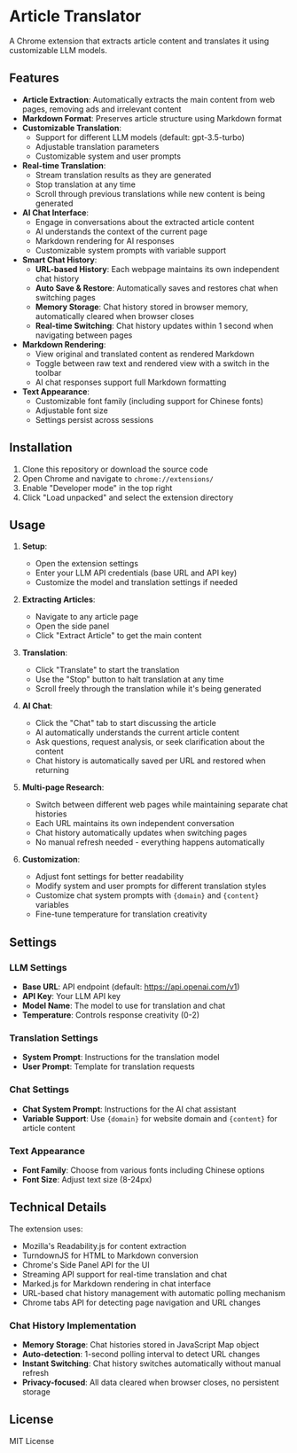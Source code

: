 # Article Translator

A Chrome extension that extracts article content and translates it using customizable LLM models.

## Features

- **Article Extraction**: Automatically extracts the main content from web pages, removing ads and irrelevant content
- **Markdown Format**: Preserves article structure using Markdown format
- **Customizable Translation**:
  - Support for different LLM models (default: gpt-3.5-turbo)
  - Adjustable translation parameters
  - Customizable system and user prompts
- **Real-time Translation**:
  - Stream translation results as they are generated
  - Stop translation at any time
  - Scroll through previous translations while new content is being generated
- **AI Chat Interface**:
  - Engage in conversations about the extracted article content
  - AI understands the context of the current page
  - Markdown rendering for AI responses
  - Customizable system prompts with variable support
- **Smart Chat History**:
  - **URL-based History**: Each webpage maintains its own independent chat history
  - **Auto Save & Restore**: Automatically saves and restores chat when switching pages
  - **Memory Storage**: Chat history stored in browser memory, automatically cleared when browser closes
  - **Real-time Switching**: Chat history updates within 1 second when navigating between pages
- **Markdown Rendering**:
  - View original and translated content as rendered Markdown
  - Toggle between raw text and rendered view with a switch in the toolbar
  - AI chat responses support full Markdown formatting
- **Text Appearance**:
  - Customizable font family (including support for Chinese fonts)
  - Adjustable font size
  - Settings persist across sessions

## Installation

1. Clone this repository or download the source code
2. Open Chrome and navigate to `chrome://extensions/`
3. Enable "Developer mode" in the top right
4. Click "Load unpacked" and select the extension directory

## Usage

1. **Setup**:
   - Open the extension settings
   - Enter your LLM API credentials (base URL and API key)
   - Customize the model and translation settings if needed

2. **Extracting Articles**:
   - Navigate to any article page
   - Open the side panel
   - Click "Extract Article" to get the main content

3. **Translation**:
   - Click "Translate" to start the translation
   - Use the "Stop" button to halt translation at any time
   - Scroll freely through the translation while it's being generated

4. **AI Chat**:
   - Click the "Chat" tab to start discussing the article
   - AI automatically understands the current article content
   - Ask questions, request analysis, or seek clarification about the content
   - Chat history is automatically saved per URL and restored when returning

5. **Multi-page Research**:
   - Switch between different web pages while maintaining separate chat histories
   - Each URL maintains its own independent conversation
   - Chat history automatically updates when switching pages
   - No manual refresh needed - everything happens automatically

6. **Customization**:
   - Adjust font settings for better readability
   - Modify system and user prompts for different translation styles
   - Customize chat system prompts with `{domain}` and `{content}` variables
   - Fine-tune temperature for translation creativity

## Settings

### LLM Settings
- **Base URL**: API endpoint (default: https://api.openai.com/v1)
- **API Key**: Your LLM API key
- **Model Name**: The model to use for translation and chat
- **Temperature**: Controls response creativity (0-2)

### Translation Settings
- **System Prompt**: Instructions for the translation model
- **User Prompt**: Template for translation requests

### Chat Settings
- **Chat System Prompt**: Instructions for the AI chat assistant
- **Variable Support**: Use `{domain}` for website domain and `{content}` for article content

### Text Appearance
- **Font Family**: Choose from various fonts including Chinese options
- **Font Size**: Adjust text size (8-24px)

## Technical Details

The extension uses:
- Mozilla's Readability.js for content extraction
- TurndownJS for HTML to Markdown conversion
- Chrome's Side Panel API for the UI
- Streaming API support for real-time translation and chat
- Marked.js for Markdown rendering in chat interface
- URL-based chat history management with automatic polling mechanism
- Chrome tabs API for detecting page navigation and URL changes

### Chat History Implementation
- **Memory Storage**: Chat histories stored in JavaScript Map object
- **Auto-detection**: 1-second polling interval to detect URL changes
- **Instant Switching**: Chat history switches automatically without manual refresh
- **Privacy-focused**: All data cleared when browser closes, no persistent storage

## License

MIT License
